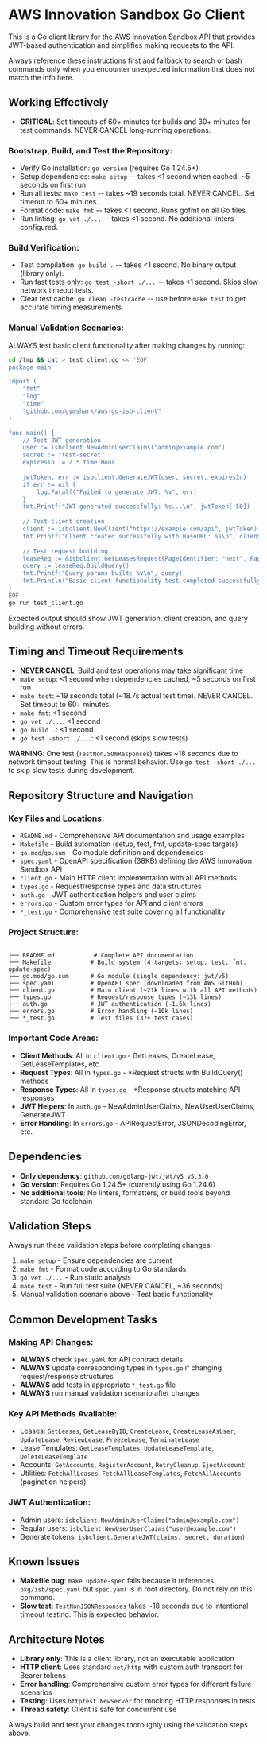 # AWS Innovation Sandbox Go Client

This is a Go client library for the AWS Innovation Sandbox API that provides JWT-based authentication and simplifies making requests to the API.

Always reference these instructions first and fallback to search or bash commands only when you encounter unexpected information that does not match the info here.

## Working Effectively

- **CRITICAL**: Set timeouts of 60+ minutes for builds and 30+ minutes for test commands. NEVER CANCEL long-running operations.

### Bootstrap, Build, and Test the Repository:
- Verify Go installation: `go version` (requires Go 1.24.5+)
- Setup dependencies: `make setup` -- takes <1 second when cached, ~5 seconds on first run
- Run all tests: `make test` -- takes ~19 seconds total. NEVER CANCEL. Set timeout to 60+ minutes.
- Format code: `make fmt` -- takes <1 second. Runs gofmt on all Go files.
- Run linting: `go vet ./...` -- takes <1 second. No additional linters configured.

### Build Verification:
- Test compilation: `go build .` -- takes <1 second. No binary output (library only).
- Run fast tests only: `go test -short ./...` -- takes <1 second. Skips slow network timeout tests.
- Clear test cache: `go clean -testcache` -- use before `make test` to get accurate timing measurements.

### Manual Validation Scenarios:
ALWAYS test basic client functionality after making changes by running:
```bash
cd /tmp && cat > test_client.go << 'EOF'
package main

import (
	"fmt"
	"log"
	"time"
	"github.com/gymshark/aws-go-isb-client"
)

func main() {
	// Test JWT generation
	user := isbclient.NewAdminUserClaims("admin@example.com")
	secret := "test-secret"
	expiresIn := 2 * time.Hour
	
	jwtToken, err := isbclient.GenerateJWT(user, secret, expiresIn)
	if err != nil {
		log.Fatalf("Failed to generate JWT: %v", err)
	}
	fmt.Printf("JWT generated successfully: %s...\n", jwtToken[:50])
	
	// Test client creation
	client := isbclient.NewClient("https://example.com/api", jwtToken)
	fmt.Printf("Client created successfully with BaseURL: %s\n", client.BaseURL)
	
	// Test request building
	leaseReq := &isbclient.GetLeasesRequest{PageIdentifier: "next", PageSize: "20"}
	query := leaseReq.BuildQuery()
	fmt.Printf("Query params built: %v\n", query)
	fmt.Println("Basic client functionality test completed successfully!")
}
EOF
go run test_client.go
```

Expected output should show JWT generation, client creation, and query building without errors.

## Timing and Timeout Requirements

- **NEVER CANCEL**: Build and test operations may take significant time
- `make setup`: <1 second when dependencies cached, ~5 seconds on first run
- `make test`: ~19 seconds total (~18.7s actual test time). NEVER CANCEL. Set timeout to 60+ minutes.
- `make fmt`: <1 second
- `go vet ./...`: <1 second
- `go build .`: <1 second
- `go test -short ./...`: <1 second (skips slow tests)

**WARNING**: One test (`TestNonJSONResponses`) takes ~18 seconds due to network timeout testing. This is normal behavior. Use `go test -short ./...` to skip slow tests during development.

## Repository Structure and Navigation

### Key Files and Locations:
- `README.md` - Comprehensive API documentation and usage examples
- `Makefile` - Build automation (setup, test, fmt, update-spec targets)
- `go.mod`/`go.sum` - Go module definition and dependencies
- `spec.yaml` - OpenAPI specification (38KB) defining the AWS Innovation Sandbox API
- `client.go` - Main HTTP client implementation with all API methods
- `types.go` - Request/response types and data structures
- `auth.go` - JWT authentication helpers and user claims
- `errors.go` - Custom error types for API and client errors
- `*_test.go` - Comprehensive test suite covering all functionality

### Project Structure:
```
.
├── README.md           # Complete API documentation
├── Makefile           # Build system (4 targets: setup, test, fmt, update-spec)
├── go.mod/go.sum      # Go module (single dependency: jwt/v5)
├── spec.yaml          # OpenAPI spec (downloaded from AWS GitHub)
├── client.go          # Main client (~21k lines with all API methods)
├── types.go           # Request/response types (~13k lines)
├── auth.go            # JWT authentication (~1.6k lines)
├── errors.go          # Error handling (~10k lines)
└── *_test.go          # Test files (37+ test cases)
```

### Important Code Areas:
- **Client Methods**: All in `client.go` - GetLeases, CreateLease, GetLeaseTemplates, etc.
- **Request Types**: All in `types.go` - *Request structs with BuildQuery() methods
- **Response Types**: All in `types.go` - *Response structs matching API responses
- **JWT Helpers**: In `auth.go` - NewAdminUserClaims, NewUserUserClaims, GenerateJWT
- **Error Handling**: In `errors.go` - APIRequestError, JSONDecodingError, etc.

## Dependencies

- **Only dependency**: `github.com/golang-jwt/jwt/v5 v5.3.0`
- **Go version**: Requires Go 1.24.5+ (currently using Go 1.24.6)
- **No additional tools**: No linters, formatters, or build tools beyond standard Go toolchain

## Validation Steps

Always run these validation steps before completing changes:
1. `make setup` - Ensure dependencies are current
2. `make fmt` - Format code according to Go standards  
3. `go vet ./...` - Run static analysis
4. `make test` - Run full test suite (NEVER CANCEL, ~36 seconds)
5. Manual validation scenario above - Test basic functionality

## Common Development Tasks

### Making API Changes:
- **ALWAYS** check `spec.yaml` for API contract details
- **ALWAYS** update corresponding types in `types.go` if changing request/response structures
- **ALWAYS** add tests in appropriate `*_test.go` file
- **ALWAYS** run manual validation scenario after changes

### Key API Methods Available:
- Leases: `GetLeases`, `GetLeaseByID`, `CreateLease`, `CreateLeaseAsUser`, `UpdateLease`, `ReviewLease`, `FreezeLease`, `TerminateLease`
- Lease Templates: `GetLeaseTemplates`, `UpdateLeaseTemplate`, `DeleteLeaseTemplate`
- Accounts: `GetAccounts`, `RegisterAccount`, `RetryCleanup`, `EjectAccount`
- Utilities: `FetchAllLeases`, `FetchAllLeaseTemplates`, `FetchAllAccounts` (pagination helpers)

### JWT Authentication:
- Admin users: `isbclient.NewAdminUserClaims("admin@example.com")`
- Regular users: `isbclient.NewUserUserClaims("user@example.com")`
- Generate tokens: `isbclient.GenerateJWT(claims, secret, duration)`

## Known Issues

- **Makefile bug**: `make update-spec` fails because it references `pkg/isb/spec.yaml` but `spec.yaml` is in root directory. Do not rely on this command.
- **Slow test**: `TestNonJSONResponses` takes ~18 seconds due to intentional timeout testing. This is expected behavior.

## Architecture Notes

- **Library only**: This is a client library, not an executable application
- **HTTP client**: Uses standard `net/http` with custom auth transport for Bearer tokens
- **Error handling**: Comprehensive custom error types for different failure scenarios
- **Testing**: Uses `httptest.NewServer` for mocking HTTP responses in tests
- **Thread safety**: Client is safe for concurrent use

Always build and test your changes thoroughly using the validation steps above.